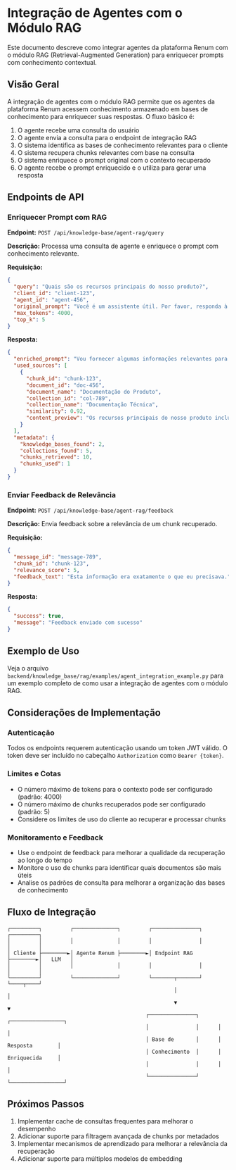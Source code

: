 # Integração de Agentes com o Módulo RAG

Este documento descreve como integrar agentes da plataforma Renum com o módulo RAG (Retrieval-Augmented Generation) para enriquecer prompts com conhecimento contextual.

## Visão Geral

A integração de agentes com o módulo RAG permite que os agentes da plataforma Renum acessem conhecimento armazenado em bases de conhecimento para enriquecer suas respostas. O fluxo básico é:

1. O agente recebe uma consulta do usuário
2. O agente envia a consulta para o endpoint de integração RAG
3. O sistema identifica as bases de conhecimento relevantes para o cliente
4. O sistema recupera chunks relevantes com base na consulta
5. O sistema enriquece o prompt original com o contexto recuperado
6. O agente recebe o prompt enriquecido e o utiliza para gerar uma resposta

## Endpoints de API

### Enriquecer Prompt com RAG

**Endpoint:** `POST /api/knowledge-base/agent-rag/query`

**Descrição:** Processa uma consulta de agente e enriquece o prompt com conhecimento relevante.

**Requisição:**

```json
{
  "query": "Quais são os recursos principais do nosso produto?",
  "client_id": "client-123",
  "agent_id": "agent-456",
  "original_prompt": "Você é um assistente útil. Por favor, responda à pergunta do usuário.",
  "max_tokens": 4000,
  "top_k": 5
}
```

**Resposta:**

```json
{
  "enriched_prompt": "Vou fornecer algumas informações relevantes para ajudar a responder à pergunta do usuário.\n\nInformações Relevantes:\n[Fonte: Documentação do Produto]\nOs recursos principais do nosso produto incluem: análise de dados em tempo real, integração com APIs externas, painel de controle personalizável, relatórios automatizados e suporte a múltiplos idiomas.\n\nVocê é um assistente útil. Por favor, responda à pergunta do usuário.",
  "used_sources": [
    {
      "chunk_id": "chunk-123",
      "document_id": "doc-456",
      "document_name": "Documentação do Produto",
      "collection_id": "col-789",
      "collection_name": "Documentação Técnica",
      "similarity": 0.92,
      "content_preview": "Os recursos principais do nosso produto incluem: análise de dados em tempo real, integração com APIs externas..."
    }
  ],
  "metadata": {
    "knowledge_bases_found": 2,
    "collections_found": 5,
    "chunks_retrieved": 10,
    "chunks_used": 1
  }
}
```

### Enviar Feedback de Relevância

**Endpoint:** `POST /api/knowledge-base/agent-rag/feedback`

**Descrição:** Envia feedback sobre a relevância de um chunk recuperado.

**Requisição:**

```json
{
  "message_id": "message-789",
  "chunk_id": "chunk-123",
  "relevance_score": 5,
  "feedback_text": "Esta informação era exatamente o que eu precisava."
}
```

**Resposta:**

```json
{
  "success": true,
  "message": "Feedback enviado com sucesso"
}
```

## Exemplo de Uso

Veja o arquivo `backend/knowledge_base/rag/examples/agent_integration_example.py` para um exemplo completo de como usar a integração de agentes com o módulo RAG.

## Considerações de Implementação

### Autenticação

Todos os endpoints requerem autenticação usando um token JWT válido. O token deve ser incluído no cabeçalho `Authorization` como `Bearer {token}`.

### Limites e Cotas

- O número máximo de tokens para o contexto pode ser configurado (padrão: 4000)
- O número máximo de chunks recuperados pode ser configurado (padrão: 5)
- Considere os limites de uso do cliente ao recuperar e processar chunks

### Monitoramento e Feedback

- Use o endpoint de feedback para melhorar a qualidade da recuperação ao longo do tempo
- Monitore o uso de chunks para identificar quais documentos são mais úteis
- Analise os padrões de consulta para melhorar a organização das bases de conhecimento

## Fluxo de Integração

```
┌─────────┐         ┌──────────────┐         ┌───────────────┐         ┌─────────┐
│         │         │              │         │               │         │         │
│ Cliente ├────────►│ Agente Renum ├────────►│ Endpoint RAG  ├────────►│   LLM   │
│         │         │              │         │               │         │         │
└─────────┘         └──────────────┘         └───────┬───────┘         └────┬────┘
                                                     │                      │
                                                     ▼                      ▼
                                            ┌───────────────┐      ┌─────────────────┐
                                            │               │      │                 │
                                            │ Base de       │      │ Resposta        │
                                            │ Conhecimento  │      │ Enriquecida     │
                                            │               │      │                 │
                                            └───────────────┘      └─────────────────┘
```

## Próximos Passos

1. Implementar cache de consultas frequentes para melhorar o desempenho
2. Adicionar suporte para filtragem avançada de chunks por metadados
3. Implementar mecanismos de aprendizado para melhorar a relevância da recuperação
4. Adicionar suporte para múltiplos modelos de embedding